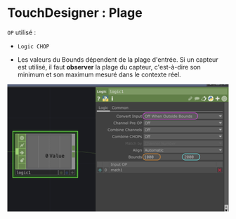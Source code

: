 # TouchDesigner : Plage

`OP` utilisé :
- `Logic CHOP`

- Les valeurs du Bounds dépendent de la plage d'entrée. Si un capteur est utilisé, il faut **observer** la plage du capteur, c'est-à-dire son minimum et son maximum mesuré dans le contexte réel.

![Dans cet exemple, l'entrée est entre 1000 et 2000 (tel que mesuré par le capteur)](./plage.png)